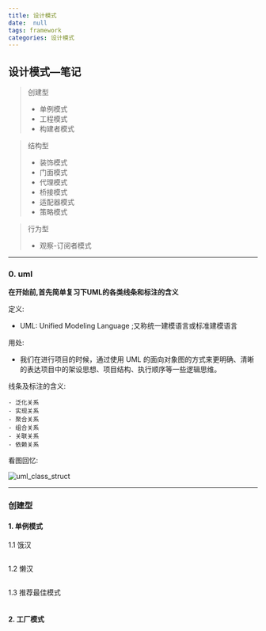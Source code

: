 ```yaml
---
title: 设计模式
date:  null
tags: framework
categories: 设计模式
---
```


## 设计模式—笔记

<!--less-->



>创建型
>
>- 单例模式
>- 工程模式
>- 构建者模式

>结构型
>
>- 装饰模式
>- 门面模式
>- 代理模式
>- 桥接模式
>- 适配器模式
>- 策略模式

>行为型
>
>- 观察-订阅者模式

---

### 0. uml

**在开始前,首先简单复习下UML的各类线条和标注的含义**

定义:	

- UML: Unified Modeling Language ;又称统一建模语言或标准建模语言

用处:

- 我们在进行项目的时候，通过使用 UML 的面向对象图的方式来更明确、清晰的表达项目中的架设思想、项目结构、执行顺序等一些逻辑思维。 

线条及标注的含义:

```
- 泛化关系
- 实现关系
- 聚合关系
- 组合关系
- 关联关系
- 依赖关系
```

看图回忆:

![uml_class_struct](http://images.cnitblog.com/blog/90573/201411/121629109448914.jpg)



---

### 创建型

#### 1.  单例模式

1.1 饿汉

```java


```



1.2 懒汉

```

```



1.3 推荐最佳模式

```

```



#### 2. 工厂模式